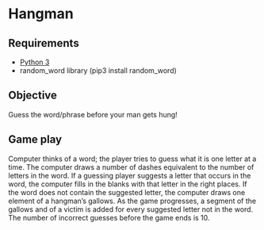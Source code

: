 # Hangman
## Requirements
 - [Python 3](https://www.python.org/downloads/)
 - random_word library (pip3 install random_word)
 ## Objective
Guess the word/phrase before your man gets hung!
## Game play
Computer thinks of a word; the player tries to guess what it is one letter at a time. The computer draws a number of dashes equivalent to the number of letters in the word. If a guessing player suggests a letter that occurs in the word, the computer fills in the blanks with that letter in the right places. If the word does not contain the suggested letter, the computer draws one element of a hangman’s gallows. As the game progresses, a segment of the gallows and of a victim is added for every suggested letter not in the word. The number of incorrect guesses before the game ends is 10.
